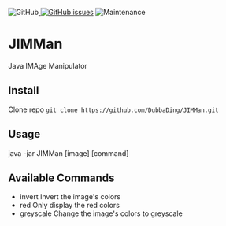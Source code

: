 <img alt="GitHub" src="https://img.shields.io/github/license/DubbaDing/JIMMan?style=for-the-badge"><a href="https://github.com/DubbaDing/JIMMan/issues">    <img alt="GitHub issues" src="https://img.shields.io/github/issues/DubbaDing/JIMMan?style=for-the-badge"></a>    <img alt="Maintenance" src="https://img.shields.io/maintenance/yes/2020?style=for-the-badge">

# JIMMan
Java IMAge Manipulator

## Install
Clone repo ` git clone https://github.com/DubbaDing/JIMMan.git `

## Usage
java -jar JIMMan [image] [command]

## Available Commands
- invert      Invert the image's colors
- red         Only display the red colors
- greyscale   Change the image's colors to greyscale
